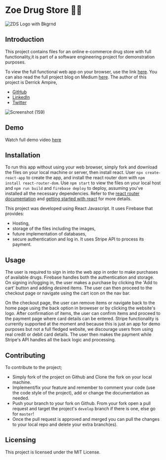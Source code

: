 # Zoe Drug Store 💊💉

![ZDS Logo with Bkgrnd](https://user-images.githubusercontent.com/65196859/158594785-fb4172a0-876f-429d-8610-32b5a3ec2eb9.png)

## Introduction
This project contains files for an online e-commerce drug store with full functionality,it is part of a software engineering project for demonstration purposes.

To view the full functional web app on your browser, use the link [here](https://drug-store-9dcfb.web.app/).
You can also read the full project blog on Medium [here](https://medium.com/@ampire90/how-i-built-zoe-drug-store-b568a6b34ac9).
The author of this project is Derrick Ampire,
- [GitHub](https://github.com/am-derrick)
- [LinkedIn](https://www.linkedin.com/in/ampire-derrick-1957b0185/)
- [Twitter](https://www.twitter.com/am_derrick)

![Screenshot (159)](https://user-images.githubusercontent.com/65196859/159448935-8dfe142b-3fdc-4a88-8634-5f11c657f365.png)

## Demo
Watch full demo video [here](https://www.loom.com/share/6b8dbd63b0384a20b7f3da99d6abcc23)

## Installation

To run this app without using your web browser, simply fork and download the files on your local machine or server, then install react. User `npx create-react-app` to create the app, and install the react router dom with `npm install react-router-dom`. 
Use `npm start` to view the files on your local host and `npm run build` and `firebase deploy` to deploy, assuming you've installed all the necessary dependencies. Refer to the [react router documentation](https://reactrouter.com/docs/en/v6/api) and [getting started with react](https://reactjs.org/docs/getting-started.html) for more details.

This project was developed using React Javascript.
It uses Firebase that provides:
- Hosting,
- storage of the files including the images,
- future implementation of databases,
- secure authentication and log in.
It uses Stripe API to process its payment.

## Usage
The user is required to sign in into the web app in order to make purchases of available drugs. Firebase handles both the authentication and storage. On signing in/logging in, the user makes a purchase by clicking the 'Add to cart' button and adding desired items. The user can then proceed to the checkout page or navigate using the cart icon on the nav bar.

On the checkout page, the user can remove items or navigate back to the home page using the back option in broweser or by clicking the website's logo. After confirmation of items, the user can confirm items and proceed to the payment page where card details can be entered. Stripe functionality is currently supported at the moment and because this is just an app for demo purposes but not a full fledged website, we discourage users from using real credit or debit card details. The user then makes the payment while Stripe's API handles all the back logic and processing. 


## Contributing
To contribute to the project;
- Simply fork of the project on Github and Clone the fork on your local machine. 
- Implement/fix your feature and remember to comment your code (use the code style of the project), add or change the documentation as needed.
- Push your branch to your fork on Github. From your fork open a pull request and target the project's `develop` branch if there is one, else go for `master`!
- Once the pull request is approved and merged you can pull the changes to your local repo and delete your extra branch(es).


## Licensing
This project is licensed under the MIT License.
